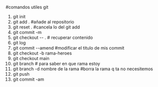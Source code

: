 #comandos utiles git

1. git init 
2. git add . #añade al repositorio 
3. git reset . #cancela lo del git add 
4.  git commit -m
5.  git checkout -- . # recuperar contenido
6.  git log
7. git commit --amend #modificar el titulo de mis commit 
8.  git checkout -b rama-heroes
9.  git checkout main
10.  git branch # para saber en que rama estoy
11.  git branch -d nombre de la rama #borra la rama q ta no necesitemos
12. git push
13. git commit -am 

